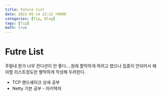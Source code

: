 ```yaml
---
title: future list
date: 2023-05-14 22:22 +0900
categories: [Tip, Blog]
tags: [Tip]
math: true
---
```


# Futre List

주말내 뭔가 너무 컨디션이 안 좋다....원래 짤막하게 하려고 했으나 집중이 안되어서 해야할 리스트정도만 짤막하게 작성해 두려한다.

- TCP 핸드쉐이크 상세 공부
- Netty 기본 공부 - 아키텍처
